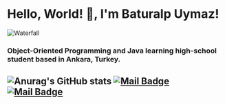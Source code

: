 # Hello, World! 👋, I'm **Baturalp Uymaz**!

![Waterfall]([https://media.giphy.com/media/vFKqnCdLPNOKc/giphy.gif](https://media2.giphy.com/media/3o7OsCRzaLO2ziDWFy/giphy.gif?cid=ecf05e473fp1b845ma3muxnzejtc5au39i9coc6i71tqri9c&rid=giphy.gif&ct=g))
### Object-Oriented Programming and Java learning high-school student based in Ankara, Turkey.

![Anurag's GitHub stats](https://github-readme-stats.vercel.app/api?username=baturalpuymaz&show_icons=true&theme=radical)
[![Mail Badge](https://img.shields.io/badge/-baturalp@uymaz.net-black?style=for-the-badge&logo=gmail)](mailto:baturalpuymaz.net)
[![Mail Badge](https://img.shields.io/badge/-baturalpuymaz@aol.com-black?style=for-the-badge&logo=gmail)](mailto:baturalpuymaz@aol.com)
---
